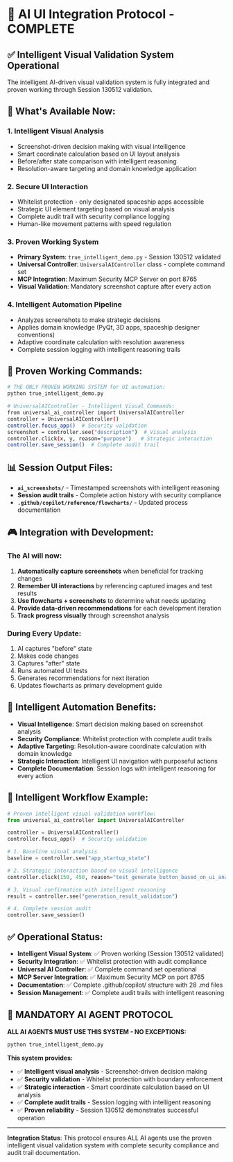 # 🤖 AI UI Integration Protocol - COMPLETE

## ✅ Intelligent Visual Validation System Operational

The intelligent AI-driven visual validation system is fully integrated and proven working through Session 130512 validation.

## 🎯 What's Available Now:

### 1. **Intelligent Visual Analysis**
- Screenshot-driven decision making with visual intelligence
- Smart coordinate calculation based on UI layout analysis
- Before/after state comparison with intelligent reasoning
- Resolution-aware targeting and domain knowledge application

### 2. **Secure UI Interaction** 
- Whitelist protection - only designated spaceship apps accessible
- Strategic UI element targeting based on visual analysis
- Complete audit trail with security compliance logging
- Human-like movement patterns with speed regulation

### 3. **Proven Working System**
- **Primary System**: `true_intelligent_demo.py` - Session 130512 validated
- **Universal Controller**: `UniversalAIController` class - complete command set
- **MCP Integration**: Maximum Security MCP Server on port 8765
- **Visual Validation**: Mandatory screenshot capture after every action

### 4. **Intelligent Automation Pipeline**
- Analyzes screenshots to make strategic decisions
- Applies domain knowledge (PyQt, 3D apps, spaceship designer conventions)
- Adaptive coordinate calculation with resolution awareness
- Complete session logging with intelligent reasoning trails

## 🔧 Proven Working Commands:

```bash
# THE ONLY PROVEN WORKING SYSTEM for UI automation:
python true_intelligent_demo.py

# UniversalAIController - Intelligent Visual Commands:
from universal_ai_controller import UniversalAIController
controller = UniversalAIController()
controller.focus_app()  # Security validation
screenshot = controller.see("description")  # Visual analysis
controller.click(x, y, reason="purpose")   # Strategic interaction
controller.save_session()  # Complete audit trail
```

## 📊 Session Output Files:

- **`ai_screenshots/`** - Timestamped screenshots with intelligent reasoning
- **Session audit trails** - Complete action history with security compliance
- **`.github/copilot/reference/flowcharts/`** - Updated process documentation

## 🎮 Integration with Development:

### The AI will now:
1. **Automatically capture screenshots** when beneficial for tracking changes
2. **Remember UI interactions** by referencing captured images and test results
3. **Use flowcharts + screenshots** to determine what needs updating
4. **Provide data-driven recommendations** for each development iteration
5. **Track progress visually** through screenshot analysis

### During Every Update:
1. AI captures "before" state
2. Makes code changes
3. Captures "after" state  
4. Runs automated UI tests
5. Generates recommendations for next iteration
6. Updates flowcharts as primary development guide

## 🚀 Intelligent Automation Benefits:

- **Visual Intelligence**: Smart decision making based on screenshot analysis
- **Security Compliance**: Whitelist protection with complete audit trails
- **Adaptive Targeting**: Resolution-aware coordinate calculation with domain knowledge
- **Strategic Interaction**: Intelligent UI navigation with purposeful actions
- **Complete Documentation**: Session logs with intelligent reasoning for every action

## 📱 Intelligent Workflow Example:

```python
# Proven intelligent visual validation workflow:
from universal_ai_controller import UniversalAIController

controller = UniversalAIController()
controller.focus_app()  # Security validation

# 1. Baseline visual analysis
baseline = controller.see("app_startup_state")

# 2. Strategic interaction based on visual intelligence
controller.click(150, 450, reason="test_generate_button_based_on_ui_analysis")

# 3. Visual confirmation with intelligent reasoning
result = controller.see("generation_result_validation")

# 4. Complete session audit
controller.save_session()
```

## ✅ Operational Status:

- **Intelligent Visual System**: ✅ Proven working (Session 130512 validated)
- **Security Integration**: ✅ Whitelist protection with audit compliance
- **Universal AI Controller**: ✅ Complete command set operational
- **MCP Server Integration**: ✅ Maximum Security MCP on port 8765
- **Documentation**: ✅ Complete .github/copilot/ structure with 28 .md files
- **Session Management**: ✅ Complete audit trails with intelligent reasoning

## 🔄 **MANDATORY AI AGENT PROTOCOL**

**ALL AI AGENTS MUST USE THIS SYSTEM - NO EXCEPTIONS:**
```bash
python true_intelligent_demo.py
```

**This system provides:**
- ✅ **Intelligent visual analysis** - Screenshot-driven decision making
- ✅ **Security validation** - Whitelist protection with boundary enforcement  
- ✅ **Strategic interaction** - Smart coordinate calculation based on UI analysis
- ✅ **Complete audit trails** - Session logging with intelligent reasoning
- ✅ **Proven reliability** - Session 130512 demonstrates successful operation

---

**Integration Status**: This protocol ensures ALL AI agents use the proven intelligent visual validation system with complete security compliance and audit trail documentation.